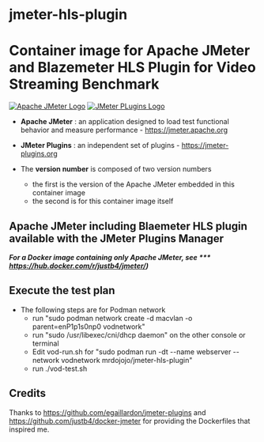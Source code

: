 # jmeter-hls-plugin

# Container image for **Apache JMeter** and **Blazemeter HLS Plugin** for Video Streaming Benchmark

[![Apache JMeter Logo](https://jmeter.apache.org/images/logo.svg)](https://jmeter.apache.org)
[![JMeter PLugins Logo](https://jmeter-plugins.org/img/site/logo.png)](https://jmeter-plugins.org)

* **Apache JMeter** : an application designed to load test functional behavior and measure performance - https://jmeter.apache.org

* **JMeter Plugins** : an independent set of plugins - https://jmeter-plugins.org


* The **version number** is composed of two version numbers
  * the first is the version of the Apache JMeter embedded in this container image
  * the second is for this container image itself

## Apache JMeter including Blaemeter HLS plugin available with the JMeter Plugins Manager


***For a Docker image containing only Apache JMeter, see *** https://hub.docker.com/r/justb4/jmeter/)***

## Execute the test plan
* The following steps are for Podman network
  * run "sudo podman network create -d macvlan -o parent=enP1p1s0np0 vodnetwork"
  * run "sudo /usr/libexec/cni/dhcp daemon" on the other console or terminal
  * Edit vod-run.sh for 
    "sudo podman run -dt --name webserver --network vodnetwork mrdojojo/jmeter-hls-plugin" 
  * run ./vod-test.sh

## Credits

Thanks to https://github.com/egaillardon/jmeter-plugins and https://github.com/justb4/docker-jmeter for providing
the Dockerfiles that inspired me.  

